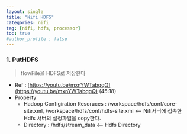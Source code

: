 ```yaml
---
layout: single
title: "Nifi HDFS"
categories: nifi
tag: [nifi, hdfs, processor]
toc: true
#author_profile : false
---
```




### 1. PutHDFS
> flowFile을 HDFS로 저장한다

* Ref : [https://youtu.be/mxnYWTabqqQ](https://youtu.be/mxnYWTabqqQ) (45:18)
* Property
  - Hadoop Configiration Resoruces : /workspace/hdfs/conf/core-site.xml, /workspace/hdfs/conf/hdfs-site.xml <-- Nifi서버에 접속한 Hdfs 서버의 설정파일을 copy한다.
  - Directory : /hdfs/stream_data <-- Hdfs Directory
  
  